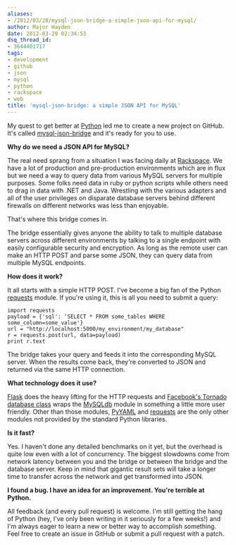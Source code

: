 ```yaml
---
aliases:
- /2012/03/28/mysql-json-bridge-a-simple-json-api-for-mysql/
author: Major Hayden
date: 2012-03-29 02:34:53
dsq_thread_id:
- 3644401717
tags:
- development
- github
- json
- mysql
- python
- rackspace
- web
title: 'mysql-json-bridge: a simple JSON API for MySQL'
---
```


My quest to get better at [Python][1] led me to create a new project on GitHub. It's called [mysql-json-bridge][2] and it's ready for you to use.

**Why do we need a JSON API for MySQL?**

The real need sprang from a situation I was facing daily at [Rackspace][3]. We have a lot of production and pre-production environments which are in flux but we need a way to query data from various MySQL servers for multiple purposes. Some folks need data in ruby or python scripts while others need to drag in data with .NET and Java. Wrestling with the various adapters and all of the user privileges on disparate database servers behind different firewalls on different networks was less than enjoyable.

That's where this bridge comes in.

The bridge essentially gives anyone the ability to talk to multiple database servers across different environments by talking to a single endpoint with easily configurable security and encryption. As long as the remote user can make an HTTP POST and parse some JSON, they can query data from multiple MySQL endpoints.

**How does it work?**

It all starts with a simple HTTP POST. I've become a big fan of the Python [requests][4] module. If you're using it, this is all you need to submit a query:

```
import requests
payload = {'sql': 'SELECT * FROM some_tables WHERE some_column=some_value'}
url = "http://localhost:5000/my_environment/my_database"
r = requests.post(url, data=payload)
print r.text
```


The bridge takes your query and feeds it into the corresponding MySQL server. When the results come back, they're converted to JSON and returned via the same HTTP connection.

**What technology does it use?**

[Flask][5] does the heavy lifting for the HTTP requests and [Facebook's Tornado database class][6] wraps the [MySQLdb][7] module in something a little more user friendly. Other than those modules, [PyYAML][8] and [requests][4] are the only other modules not provided by the standard Python libraries.

**Is it fast?**

Yes. I haven't done any detailed benchmarks on it yet, but the overhead is quite low even with a lot of concurrency. The biggest slowdowns come from network latency between you and the bridge or between the bridge and the database server. Keep in mind that gigantic result sets will take a longer time to transfer across the network and get transformed into JSON.

**I found a bug. I have an idea for an improvement. You're terrible at Python.**

All feedback (and every pull request) is welcome. I'm still getting the hang of Python (hey, I've only been writing in it seriously for a few weeks!) and I'm always eager to learn a new or better way to accomplish something. Feel free to create an issue in GitHub or submit a pull request with a patch.

 [1]: http://python.org
 [2]: https://github.com/rackerhacker/mysql-json-bridge
 [3]: http://rackspace.com/
 [4]: http://python-requests.org
 [5]: http://flask.pocoo.org/
 [6]: https://github.com/facebook/tornado/blob/master/tornado/database.py
 [7]: http://mysql-python.sourceforge.net/
 [8]: http://pyyaml.org/